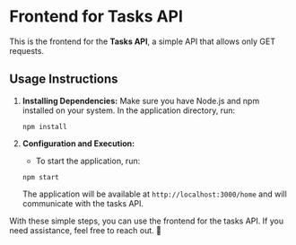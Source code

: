 # Frontend for Tasks API

This is the frontend for the **Tasks API**, a simple API that allows only GET requests.

## Usage Instructions

1. **Installing Dependencies:**
   Make sure you have Node.js and npm installed on your system. In the application directory, run:

   ```
   npm install
   ```

2. **Configuration and Execution:**
   - To start the application, run:

   ```
   npm start
   ```

   The application will be available at `http://localhost:3000/home` and will communicate with the tasks API.

With these simple steps, you can use the frontend for the tasks API. If you need assistance, feel free to reach out. 🚀